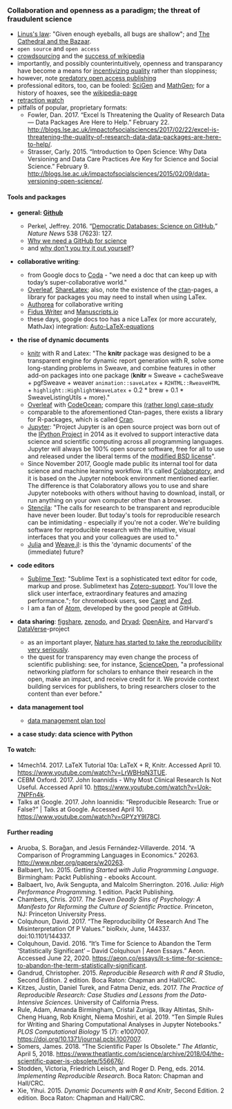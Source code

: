 ### Collaboration and openness as a paradigm; the threat of fraudulent science
* [Linus's law](https://en.wikipedia.org/wiki/Linus%27s_Law): "Given enough eyeballs, all bugs are shallow"; and [The Cathedral and the Bazaar](http://www.catb.org/~esr/writings/cathedral-bazaar/).
* `open source` and `open access`
* [crowdsourcing](https://en.wikipedia.org/wiki/Crowdsourcing) and the [success of wikipedia](https://www.theguardian.com/technology/2004/oct/26/g2.onlinesupplement)
* importantly, and possibly counterintuitively, openness and transparancy have become a means for [incentivizing quality](http://www.zdnet.com/article/coverity-finds-open-source-software-quality-better-than-proprietary-code/) rather than sloppiness; 
* however, note [predatory open access publishing](https://en.wikipedia.org/wiki/Predatory_open_access_publishing)
* professional editors, too, can be fooled: [SciGen](https://pdos.csail.mit.edu/archive/scigen/) and [MathGen](http://thatsmathematics.com/mathgen/); for a history of hoaxes, see the [wikipedia-page](https://en.wikipedia.org/wiki/SCIgen)
* [retraction watch](https://retractionwatch.com/)
* pitfalls of popular, proprietary formats:
  * Fowler, Dan. 2017. “Excel Is Threatening the Quality of Research Data — Data Packages Are Here to Help.” February 22. http://blogs.lse.ac.uk/impactofsocialsciences/2017/02/22/excel-is-threatening-the-quality-of-research-data-data-packages-are-here-to-help/.
  * Strasser, Carly. 2015. “Introduction to Open Science: Why Data Versioning and Data Care Practices Are Key for Science and Social Science.” February 9. http://blogs.lse.ac.uk/impactofsocialsciences/2015/02/09/data-versioning-open-science/.
 
#### Tools and packages
* **general: [Github](https://www.github.com)**
  * Perkel, Jeffrey. 2016. “[Democratic Databases: Science on GitHub.](https://www.nature.com/news/democratic-databases-science-on-github-1.20719)” *Nature News*  538 (7623): 127.
  * [Why we need a GitHub for science](http://www.slate.com/articles/technology/future_tense/2017/04/we_need_a_github_for_academic_research.html)
  * and [why don't you try it out yourself](https://try.github.io/)?

* **collaborative writing**: 
  * from Google docs to [Coda](https://coda.io/welcome) - "we need a doc that can keep up with today’s super-collaborative world."
  * [Overleaf](https://www.overleaf.com/), [ShareLatex](https://www.sharelatex.com/); also, note the existence of the [ctan](https://www.ctan.org/)-pages, a library for packages you may need to install when using LaTex. 
  * [Authorea](https://www.authorea.com/) for collaborative writing
  * [Fidus Writer](https://www.fiduswriter.org/) and [Manuscripts.io](https://www.manuscripts.io/about/) 
  * these days, google docs too has a nice LaTex (or more accurately, MathJax) integration: [Auto-LaTeX-equations](https://sites.google.com/site/autolatexequations/)

* **the rise of dynamic documents**
  * [knitr](https://yihui.name/knitr/) with R and Latex: "The <strong>knitr</strong> package was designed to be a transparent engine for dynamic report generation with R, solve some long-standing problems in Sweave, and combine features in other add-on packages into one package (<strong>knitr</strong> &asymp; Sweave + cacheSweave + pgfSweave + weaver <code>animation::saveLatex</code> + <code>R2HTML::RweaveHTML</code> + <code>highlight::HighlightWeaveLatex</code> + 0.2 * brew + 0.1 * SweaveListingUtils + more)."
  * [Overleaf](https://www.overleaf.com/) with [CodeOcean](https://codeocean.com/); compare this [(rather long) case-study](https://www.overleaf.com/blog/529-case-study-an-introduction-to-code-ocean-creating-and-uploading-content-into-overleaf)
  * comparable to the aforementioned Ctan-pages, there exists a library for R-packages, which is called [Cran](https://cran.r-project.org).
  * [Jupyter](https://jupyter.org/): "Project Jupyter is an open source project was born out of the <a href="https://ipython.org">IPython Project</a> in 2014 as it evolved to support interactive data science and scientific computing across all programming languages. Jupyter will always be 100% open source software, free for all to use and released under the liberal terms of the <a href="https://opensource.org/licenses/BSD-3-Clause">modified BSD license</a>".
  * Since November 2017, Google made public its internal tool for data science and machine learning workflow. It's called [Colaboratory](https://www.google.ch/url?sa=t&rct=j&q=&esrc=s&source=web&cd=1&cad=rja&uact=8&ved=0ahUKEwi48KOgl63XAhUOC-wKHbHYAlEQFggoMAA&url=https%3A%2F%2Fresearch.google.com%2Fcolaboratory%2Funregistered.html&usg=AOvVaw12gzhEUgPt0MpBLiztHLKN), and it is based on the Jupyter notebook environment mentioned earlier. The difference is that Colaboratory allows you to use and share Jupyter notebooks with others without having to download, install, or run anything on your own computer other than a browser.
  * [Stencila](https://stenci.la/): "The calls for research to be transparent and reproducible have never been louder. But today's tools for reproducible research can be intimidating - especially if you're not a coder. We're building software for reproducible research with the intuitive, visual interfaces that you and your colleagues are used to."
  * [Julia](https://julialang.org/) and [Weave.jl](https://github.com/mpastell/Weave.jl): is this the 'dynamic documents' of the (immediate) future?

* **code editors**
  * [Sublime Text](https://www.sublimetext.com/): "Sublime Text is a sophisticated text editor for code, markup and prose. Sublimetext has [Zotero-support](http://ww1.latexing.com/).
You'll love the slick user interface, extraordinary features and amazing performance."; for chromebook users, see [Caret](http://thomaswilburn.net/caret/) and [Zed](http://zedapp.org/).
  * I am a fan of [Atom](https://atom.io/), developed by the good people at GitHub.

* **data sharing**: [figshare](https://figshare.com/), [zenodo](https://www.zenodo.org/), and [Dryad](https://datadryad.org/); [OpenAire](https://www.openaire.eu/), and Harvard's [DataVerse](https://dataverse.org/)-project
  * as an important player, [Nature has started to take the reproducibility very seriously](https://www.nature.com/news/announcement-towards-greater-reproducibility-for-life-sciences-research-in-nature-1.22062?WT.mc_id=TWT_NatureNews&sf84509261=1).
  * the quest for transparency may even change the process of scientific publishing: see, for instance, [ScienceOpen](https://www.scienceopen.com/), "a professional networking platform for scholars to enhance their research in the open, make an impact, and receive credit for it. We provide context building services for publishers, to bring researchers closer to the content than ever before." 

* **data management tool**
  * [data management plan tool](https://dmptool.org/)

* **a case study: data science with Python**

#### To watch:
* 14mech14. 2017. LaTeX Tutorial 10a: LaTeX + R, Knitr. Accessed April 10. https://www.youtube.com/watch?v=LrWBHqN3TUE.
* CEBM Oxford. 2017. John Ioannidis - Why Most Clinical Research Is Not Useful. Accessed April 10. https://www.youtube.com/watch?v=Uok-7NPFn4k.
* Talks at Google. 2017. John Ioannidis: “Reproducible Research: True or False?” | Talks at Google. Accessed April 10. https://www.youtube.com/watch?v=GPYzY9I78CI.


#### Further reading
* Aruoba, S. Borağan, and Jesús Fernández-Villaverde. 2014. “A Comparison of Programming Languages in Economics.” 20263. http://www.nber.org/papers/w20263.
* Balbaert, Ivo. 2015. *Getting Started with Julia Programming Language*. Birmingham: Packt Publishing - ebooks Account.
* Balbaert, Ivo, Avik Sengupta, and Malcolm Sherrington. 2016. *Julia: High Performance Programming*. 1 edition. Packt Publishing.
* Chambers, Chris. 2017. *The Seven Deadly Sins of Psychology: A Manifesto for Reforming the Culture of Scientific Practice*. Princeton, NJ: Princeton University Press.
* Colquhoun, David. 2017. “The Reproducibility Of Research And The Misinterpretation Of P Values.” bioRxiv, June, 144337. doi:10.1101/144337.
* Colquhoun, David. 2016. “It’s Time for Science to Abandon the Term ‘Statistically Significant’ – David Colquhoun | Aeon Essays.” Aeon. Accessed June 22, 2020. https://aeon.co/essays/it-s-time-for-science-to-abandon-the-term-statistically-significant.
* Gandrud, Christopher. 2015. *Reproducible Research with R and R Studio*, Second Edition. 2 edition. Boca Raton: Chapman and Hall/CRC.
* Kitzes, Justin, Daniel Turek, and Fatma Deniz, eds. 2017. *The Practice of Reproducible Research: Case Studies and Lessons from the Data-Intensive Sciences*. University of California Press.
* Rule, Adam, Amanda Birmingham, Cristal Zuniga, Ilkay Altintas, Shih-Cheng Huang, Rob Knight, Niema Moshiri, et al. 2019. “Ten Simple Rules for Writing and Sharing Computational Analyses in Jupyter Notebooks.” *PLOS Computational Biology* 15 (7): e1007007. https://doi.org/10.1371/journal.pcbi.1007007.
* Somers, James. 2018. “The Scientific Paper Is Obsolete.” *The Atlantic*, April 5, 2018. https://www.theatlantic.com/science/archive/2018/04/the-scientific-paper-is-obsolete/556676/.
* Stodden, Victoria, Friedrich Leisch, and Roger D. Peng, eds. 2014. *Implementing Reproducible Research*. Boca Raton: Chapman and Hall/CRC.
* Xie, Yihui. 2015. *Dynamic Documents with R and Knitr*, Second Edition. 2 edition. Boca Raton: Chapman and Hall/CRC.
